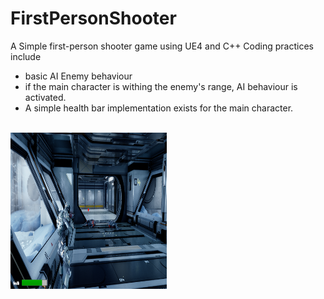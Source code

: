 # FirstPersonShooter

A Simple first-person shooter game using UE4 and C++
Coding practices include 
- basic AI Enemy behaviour
- if the main character is withing the enemy's range, AI behaviour is activated.
- A simple health bar implementation exists for the main character. 
<br/> <br/>
<img src="./Content/Images/shooter2.png" alt="visual of the first person shooter game" width="250" height="250">
